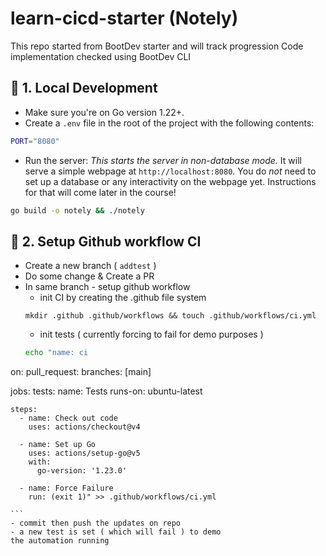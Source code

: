 # learn-cicd-starter (Notely)
This repo started from BootDev starter and will track progression
Code implementation checked using BootDev CLI
## 🔹 1. Local Development 
- Make sure you're on Go version 1.22+.
- Create a `.env` file in the root of the project with the following contents:
```bash
PORT="8080"
```

- Run the server:
*This starts the server in non-database mode.* It will serve a simple webpage at `http://localhost:8080`.
You do *not* need to set up a database or any interactivity on the webpage yet. Instructions for that will come later in the course!
```bash
go build -o notely && ./notely
```
## 🔹 2. Setup Github workflow CI
- Create a new branch ( `addtest` )
- Do some change & Create a PR
- In same branch - setup github workflow
	- init CI by creating the .github file system
	```shell
	mkdir .github .github/workflows && touch .github/workflows/ci.yml
	```
	- init tests ( currently forcing to fail for demo purposes )
	```sh
	echo "name: ci

on:
  pull_request:
    branches: [main]

jobs:
  tests:
    name: Tests
    runs-on: ubuntu-latest

    steps:
      - name: Check out code
        uses: actions/checkout@v4

      - name: Set up Go
        uses: actions/setup-go@v5
        with:
          go-version: '1.23.0'

      - name: Force Failure
        run: (exit 1)" >> .github/workflows/ci.yml

	```
	- commit then push the updates on repo
	- a new test is set ( which will fail ) to demo
	the automation running